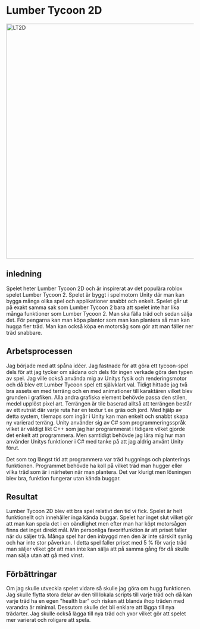 # Lumber Tycoon 2D

<img width="632" alt="LT2D" src="https://user-images.githubusercontent.com/69853455/119678829-256cbe00-be40-11eb-87fc-a0eec4dc8e3d.PNG">

## inledning

Spelet heter Lumber Tycoon 2D och är inspirerat av det populära roblox spelet Lumber Tycoon 2.
Spelet är byggt i spelmotorn Unity där man kan bygga många olika spel och applikationer snabbt och enkelt.
Spelet går ut på exakt samma sak som Lumber Tycoon 2 bara att spelet inte har lika många funktioner som Lumber Tycoon 2. 
Man ska fälla träd och sedan sälja det. För pengarna kan man köpa plantor som man kan plantera så man kan hugga fler träd. 
Man kan också köpa en motorsåg som gör att man fäller ner träd snabbare.

## Arbetsprocessen

Jag började med att spåna idéer. Jag fastnade för att göra ett tycoon-spel dels för att jag tycker om sådana och dels för ingen verkade göra den typen av spel. Jag ville också använda mig av Unitys fysik och renderingsmotor och då blev ett Lumber Tycoon spel ett självklart val.
Tidigt hittade jag två bra assets en med terräng och en med animationer till karaktären vilket blev grunden i grafiken. Alla andra grafiska element behövde passa den stilen, medel upplöst pixel art. 
Terrängen är tile baserad alltså att terrängen består av ett rutnät där varje ruta har en textur t.ex gräs och jord. 
Med hjälp av detta system, tilemaps som ingår i Unity kan man enkelt och snabbt skapa ny varierad terräng.
Unity använder sig av C# som programmeringsspråk vilket är väldigt likt C++ som jag har programmerat i tidigare vilket gjorde det enkelt att programmera.
Men samtidigt behövde jag lära mig hur man använder Unitys funktioner i C# med tanke på att jag aldrig använt Unity förut.

Det som tog längst tid att programmera var träd huggnings och planterings funktionen. Programmet behövde ha koll på vilket träd man hugger eller vilka träd som är i närheten när man plantera. Det var klurigt men lösningen blev bra, funktion fungerar utan kända buggar.

## Resultat

Lumber Tycoon 2D blev ett bra spel relativt den tid vi fick. Spelet är helt funktionellt och innehåller inga kända buggar. Spelet har inget slut vilket gör att man kan spela det i en oändlighet men efter man har köpt motorsågen finns det inget direkt mål.
Min personliga favoritfunktion är att priset faller när du säljer trä. Många spel har den inbyggd men den är inte särskilt synlig och har inte stor påverkan. I detta spel faller priset med 5 % för varje träd man säljer vilket gör att man inte kan sälja att på samma gång för då skulle man sälja utan att gå med vinst. 

## Förbättringar

Om jag skulle utveckla spelet vidare så skulle jag göra om hugg funktionen. Jag skulle flytta stora delar av den till lokala scripts till varje träd och då kan varje träd ha en egen "health bar" och risken att blanda ihop träden med varandra är minimal. Dessutom skulle det bli enklare att lägga till nya trädarter.
Jag skulle också lägga till nya träd och yxor vilket gör att spelet mer varierat och roligare att spela.
